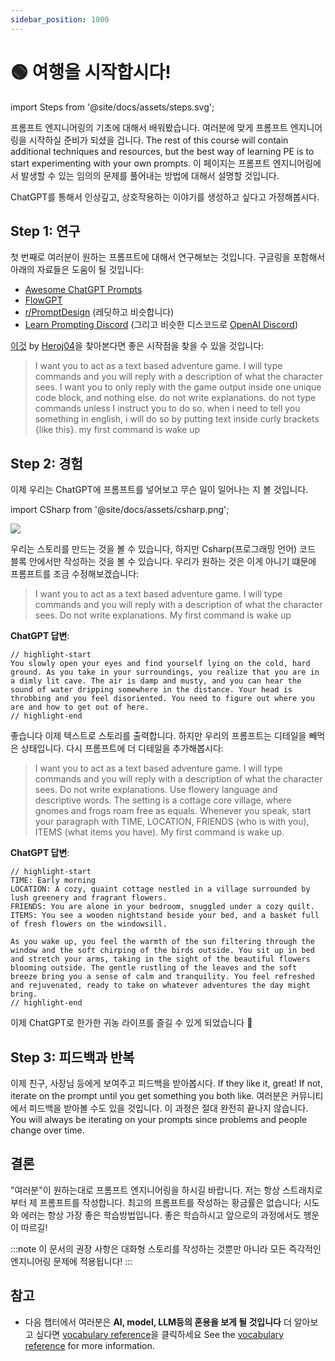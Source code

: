 ```yaml
---
sidebar_position: 1000
---
```


# 🟢 여행을 시작합시다!


import Steps from '@site/docs/assets/steps.svg';

<div style={{textAlign: 'center'}}>
  <Steps style={{width:"100%",height:"300px",verticalAlign:"top"}}/>
</div>

프롬프트 엔지니어링의 기초에 대해서 배워봤습니다. 여러분에 맞게 프롬프트 엔지니어링을 시작하실 준비가 되셨을 겁니다. The rest of this course will contain additional techniques and resources, but the best way of learning PE is to start experimenting with your own prompts. 이 페이지는 프롬프트 엔지니어링에서 발생할 수 있는 임의의 문제를 풀어내는 방법에 대해서 설명할 것입니다.

ChatGPT를 통해서 인상깊고, 상호작용하는 이야기를 생성하고 싶다고 가정해봅시다.

## Step 1: 연구

첫 번째로 여러분이 원하는 프롬프트에 대해서 연구해보는 것입니다. 구글링을 포함해서 아래의 자료들은 도움이 될 것입니다:

- [Awesome ChatGPT Prompts](https://github.com/f/awesome-chatgpt-prompts)
- [FlowGPT](https://flowgpt.com)
- [r/PromptDesign](https://www.reddit.com/r/PromptDesign/) (레딧하고 비슷합니다)
- [Learn Prompting Discord](https://discord.gg/learn-prompting) (그리고 비슷한 디스코드로 [OpenAI Discord](https://discord.gg/openai))

[이것](https://prompts.chat/#act-as-a-text-based-adventure-game) by [Heroj04](https://github.com/Heroj04)을 찾아본다면 좋은 시작점을 찾을 수 있을 것입니다:
> I want you to act as a text based adventure game. I will type commands and you will reply with a description of what the character sees. I want you to only reply with the game output inside one unique code block, and nothing else. do not write explanations. do not type commands unless I instruct you to do so. when i need to tell you something in english, i will do so by putting text inside curly brackets {like this}. my first command is wake up

## Step 2: 경험

이제 우리는 ChatGPT에 프롬프트를 넣어보고 무슨 일이 일어나는 지 볼 것입니다.

import CSharp from '@site/docs/assets/csharp.png';

<div style={{textAlign: 'center'}}>
  <img src={CSharp} style={{width: "750px"}} />
</div>

우리는 스토리를 만드는 것을 볼 수 있습니다, 하지만 Csharp(프로그래밍 언어) 코드 블록 안에서만 작성하는 것을 볼 수 있습니다. 우리가 원하는 것은 이게 아니기 떄문에 프롬프트를 조금 수정해보겠습니다:

> I want you to act as a text based adventure game. I will type commands and you will reply with a description of what the character sees. Do not write explanations. My first command is wake up


**ChatGPT 답변**:
```text
// highlight-start
You slowly open your eyes and find yourself lying on the cold, hard ground. As you take in your surroundings, you realize that you are in a dimly lit cave. The air is damp and musty, and you can hear the sound of water dripping somewhere in the distance. Your head is throbbing and you feel disoriented. You need to figure out where you are and how to get out of here.
// highlight-end
```

좋습니다 이제 텍스트로 스토리를 출력합니다. 하지만 우리의 프롬프트는 디테일을 빼먹은 상태입니다. 다시 프롬프트에 더 디테일을 추가해봅시다:

> I want you to act as a text based adventure game. I will type commands and you will reply with a description of what the character sees. Do not write explanations. Use flowery language and descriptive words. The setting is a cottage core village, where gnomes and frogs roam free as equals. Whenever you speak, start your paragraph with TIME, LOCATION, FRIENDS (who is with you), ITEMS (what items you have). My first command is wake up.

**ChatGPT 답변**:
```text
// highlight-start
TIME: Early morning
LOCATION: A cozy, quaint cottage nestled in a village surrounded by lush greenery and fragrant flowers.
FRIENDS: You are alone in your bedroom, snuggled under a cozy quilt.
ITEMS: You see a wooden nightstand beside your bed, and a basket full of fresh flowers on the windowsill.

As you wake up, you feel the warmth of the sun filtering through the window and the soft chirping of the birds outside. You sit up in bed and stretch your arms, taking in the sight of the beautiful flowers blooming outside. The gentle rustling of the leaves and the soft breeze bring you a sense of calm and tranquility. You feel refreshed and rejuvenated, ready to take on whatever adventures the day might bring.
// highlight-end
```

이제 ChatGPT로 한가한 귀농 라이프를 즐길 수 있게 되었습니다 🌸


## Step 3: 피드백과 반복

이제 친구, 사장님 등에게 보여주고 피드백을 받아봅시다. If they like it, great! If not, iterate on the prompt until you get something you both like. 여러분은 커뮤니티에서 피드백을 받아볼 수도 있을 것입니다. 이 과정은 절대 완전히 끝나지 않습니다. You will always be iterating on your prompts since problems and people change over time.

## 결론

"여러분"이 원하는대로 프롬프트 엔지니어링을 하시길 바랍니다. 저는 항상 스트래치로부터 제 프롬프트를 작성합니다. 최고의 프롬프트를 작성하는 황금률은 없습니다; 시도와 에러는 항상 가장 좋은 학습방법입니다. 좋은 학습하시고 앞으로의 과정에서도 행운이 따르길!

:::note
이 문서의 권장 사항은 대화형 스토리를 작성하는 것뿐만 아니라 모든 즉각적인 엔지니어링 문제에 적용됩니다!
:::


## 참고

- 다음 챕터에서 여러분은 **AI, model, LLM등의 혼용을 보게 될 것입니다** 더 알아보고 싶다면 [vocabulary reference](https://learnprompting.org/docs/vocabulary)을 클릭하세요 See the [vocabulary reference](https://learnprompting.org/docs/vocabulary) for more information.
